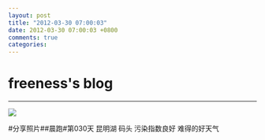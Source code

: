 ```yaml
---
layout: post
title: "2012-03-30 07:00:03"
date: 2012-03-30 07:00:03 +0800
comments: true
categories: 
---
```


# freeness's blog

----------

![](http://okqmqrbgo.bkt.clouddn.com/201203300700031.jpg)

>
\#分享照片\#\#晨跑\#第030天 昆明湖 码头 污染指数良好 难得的好天气